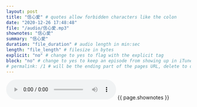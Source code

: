```yaml
---
layout: post
title: "信心愛" # quotes allow forbidden characters like the colon
date: "2020-12-26 17:48:48"
file: "/audio/信心愛.mp3"
shownotes: "信心愛"
summary: "信心愛"
duration: "file_duration" # audio length in min:sec
length: "file_length" # filesize in bytes
explicit: "no" # change to yes to flag with the explicit tag
block: "no" # change to yes to keep an episode from showing up in iTunes
# permalink: /1 # will be the ending part of the pages URL, delete to default to the title
---
```


<audio controls>
<source src="{{site.url}}{{site.baseurl}}{{ page.file }}" type="audio/x-mp3">
Your browser does not support the audio element.
</audio>
{{ page.shownotes }}
